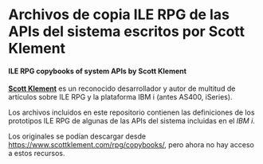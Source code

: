 Archivos de copia ILE RPG de las APIs del sistema escritos por Scott Klement
============================================================================

#### ILE RPG copybooks of system APIs by Scott Klement

[**Scott Klement**](https://www.scottklement.com/) es un reconocido desarrollador y autor de
multitud de art&iacute;culos sobre ILE RPG y la plataforma IBM i (antes AS400, iSeries).

Los archivos incluidos en este repositorio contienen las definiciones de los prototipos ILE RPG
de algunas de las APIs del sistema incluidas en el _IBM i_.

Los originales se pod&iacute;an descargar desde https://www.scottklement.com/rpg/copybooks/, pero
ahora no hay acceso a estos recursos.

